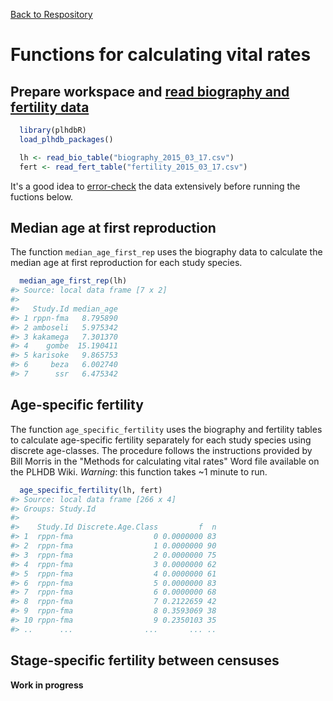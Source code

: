 [Back to Respository](https://github.com/camposfa/plhdbR)

Functions for calculating vital rates
=====================================

Prepare workspace and [read biography and fertility data](ErrorChecking.md)
---------------------------------------------------------------------------

``` r
  library(plhdbR)
  load_plhdb_packages()

  lh <- read_bio_table("biography_2015_03_17.csv")
  fert <- read_fert_table("fertility_2015_03_17.csv")
```

It's a good idea to [error-check](ErrorChecking.md) the data extensively before running the fuctions below.

Median age at first reproduction
--------------------------------

The function `median_age_first_rep` uses the biography data to calculate the median age at first reproduction for each study species.

``` r
  median_age_first_rep(lh)
#> Source: local data frame [7 x 2]
#> 
#>   Study.Id median_age
#> 1 rppn-fma   8.795890
#> 2 amboseli   5.975342
#> 3 kakamega   7.301370
#> 4    gombe  15.190411
#> 5 karisoke   9.865753
#> 6     beza   6.002740
#> 7      ssr   6.475342
```

Age-specific fertility
----------------------

The function `age_specific_fertility` uses the biography and fertility tables to calculate age-specific fertility separately for each study species using discrete age-classes. The procedure follows the instructions provided by Bill Morris in the "Methods for calculating vital rates" Word file available on the PLHDB Wiki. *Warning*: this function takes ~1 minute to run.

``` r
  age_specific_fertility(lh, fert)
#> Source: local data frame [266 x 4]
#> Groups: Study.Id
#> 
#>    Study.Id Discrete.Age.Class         f  n
#> 1  rppn-fma                  0 0.0000000 83
#> 2  rppn-fma                  1 0.0000000 90
#> 3  rppn-fma                  2 0.0000000 75
#> 4  rppn-fma                  3 0.0000000 62
#> 5  rppn-fma                  4 0.0000000 61
#> 6  rppn-fma                  5 0.0000000 83
#> 7  rppn-fma                  6 0.0000000 68
#> 8  rppn-fma                  7 0.2122659 42
#> 9  rppn-fma                  8 0.3593069 38
#> 10 rppn-fma                  9 0.2350103 35
#> ..      ...                ...       ... ..
```

Stage-specific fertility between censuses
-----------------------------------------

**Work in progress**
